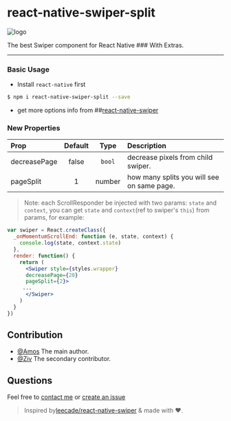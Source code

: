 # react-native-swiper-split

![logo](http://www.moonsite.co.il/images/logo3.png)

The best Swiper component for React Native  ### With Extras.

-----

### Basic Usage

- Install `react-native` first

```bash
$ npm i react-native-swiper-split --save
```

- get more options info from ##[react-native-swiper](https://github.com/leecade/react-native-swiper)


### New Properties

| Prop  | Default  | Type | Description |
| :------------ |:---------------:| :---------------:| :-----|
| decreasePage | false | `bool` | decrease pixels from child swiper. |
| pageSplit | 1 | number | how many splits you will see on same page. |


> Note: each ScrollResponder be injected with two params: `state` and `context`, you can get `state` and `context`(ref to swiper's `this`) from params, for example:

```jsx
var swiper = React.createClass({
  _onMomentumScrollEnd: function (e, state, context) {
    console.log(state, context.state)
  },
  render: function() {
    return (
      <Swiper style={styles.wrapper}
      decreasePage={20}
      pageSplit={2}>
     ...
      </Swiper>
    )
  }
})
```




## Contribution

- [@Amos](mailto:ami@moonsite.co.il) The main author.
- [@Ziv](mailto:ziv@moonsite.co.il) The secondary contributor.

## Questions

Feel free to [contact me](mailto:ami@moonsite.co.il) or [create an issue](https://github.com/leecade/react-native-swiper-split/issues/new)

> Inspired by[leecade/react-native-swiper](https://github.com/leecade/react-native-swiper) & made with ♥.
